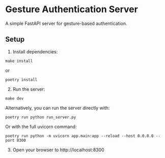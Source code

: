 # Gesture Authentication Server

A simple FastAPI server for gesture-based authentication.

## Setup

1. Install dependencies:
```
make install
```
or
```
poetry install
```

2. Run the server:
```
make dev
```

Alternatively, you can run the server directly with:
```
poetry run python run_server.py
```

Or with the full uvicorn command:
```
poetry run python -m uvicorn app.main:app --reload --host 0.0.0.0 --port 8300
```

3. Open your browser to http://localhost:8300 